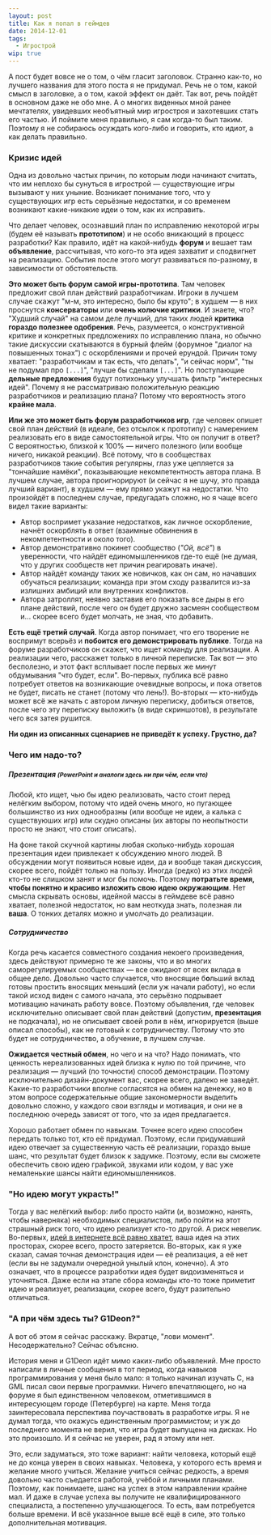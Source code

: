 ```yaml
---
layout: post
title: Как я попал в геймдев
date: 2014-12-01
tags:
  - Игрострой
wip: true
---
```


А пост будет вовсе не о том, о чём гласит заголовок. Странно как-то, но лучшего названия для этого поста я не придумал. Речь не о том, какой смысл в заголовке, а о том, какой эффект он даёт. Так вот, речь пойдёт в основном даже не обо мне. А о многих виденных мной ранее мечтателях, увидевших необъятный мир игростроя и захотевших стать его частью. И поймите меня правильно, я сам когда-то был таким. Поэтому я не собираюсь осуждать кого-либо и говорить, кто идиот, а как делать правильно.

### Кризис идей

Одна из довольно частых причин, по которым люди начинают считать, что им неплохо бы сунуться в игрострой &mdash; существующие игры вызывают у них уныние. Возникает понимание того, что у существующих игр есть серьёзные недостатки, и со временем возникают какие-никакие идеи о том, как их исправить.

Что делает человек, осознавший план по исправлению некоторой игры (будем её называть **прототипом**) и не особо вникающий в процесс разработки? Как правило, идёт на какой-нибудь **форум** и вешает там **объявление**, рассчитывая, что кого-то эта идея захватит и сподвигнет на реализацию. События после этого могут развиваться по-разному, в зависимости от обстоятельств.

**Это может быть форум самой игры-прототипа**. Там человек предложит свой план действий разработчикам. Игроки в лучшем случае скажут "м-м, это интересно, было бы круто"; в худшем &mdash; в них проснутся **консерваторы** или **очень колючие критики**. И знаете, что? "Худший случай" на самом деле лучший, для таких людей **критика гораздо полезнее одобрения**. Речь, разумеется, о конструктивной критике и конкретных предложениях по исправлению плана, но обычно такие дискуссии скатываются в бурный флейм (форумное "диалог на повышенных тонах") с оскорблениями и прочей ерундой. Причин тому хватает: "разработчикам и так есть, что делать", "и сейчас норм", "ты не подумал про `[...]`", "лучше бы сделали `[...]`". Но поступающие **дельные предложения** будут потихоньку улучшать фильтр "интересных идей". Почему я не рассматриваю положительную реакцию разработчиков и реализацию плана? Потому что вероятность этого **крайне мала**.

**Или же это может быть форум разработчиков игр**, где человек опишет свой план действий (в идеале, без отсылок к прототипу) с намерением реализовать его в виде самостоятельной игры. Что он получит в ответ? С вероятностью, близкой к 100% &mdash; ничего полезного (или вообще ничего, никакой реакции). Всё потому, что в сообществах разработчиков такие события регулярны, глаз уже цепляется за "тончайшие намёки", показывающие некомпетентность автора плана. В лучшем случае, автора проигнорируют (и сейчас я не шучу, это правда лучший вариант), в худшем &mdash; ему прямо укажут на недостатки. Что произойдёт в последнем случае, предугадать сложно, но я чаще всего видел такие варианты:

  * Автор воспримет указание недостатков, как личное оскорбление, начнёт оскорблять в ответ (взаимные обвинения в некомпетентности и около того).
  * Автор демонстративно покинет сообщество (*"Ой, всё"*) в уверенности, что найдёт единомышленников где-то ещё (не думая, что у других сообществ нет причин реагировать иначе).
  * Автор найдёт команду таких же новичков, как он сам, но начавших обучаться реализации; команда при этом сходу развалится из-за излишних амбиций или внутренних конфликтов.
  * Автора затроллят, неявно заставив его показать все дыры в его плане действий, после чего он будет дружно засмеян сообществом и... скорее всего будет молчать, не зная, что добавить.

**Есть ещё третий случай**. Когда автор понимает, что его творение не воспримут всерьёз и **побоится его демонстрировать публике**. Тогда на форуме разработчиков он скажет, что ищет команду для реализации. А реализации чего, расскажет только в личной переписке. Так вот &mdash; это бесполезно, и этот факт всплывает после первых же минут обдумывания "что будет, если". Во-первых, публика всё равно потребует ответов на возникающие очевидные вопросы, и пока ответов не будет, писать не станет (потому что лень!). Во-вторых &mdash; кто-нибудь может всё же начать с автором личную переписку, добиться ответов, после чего эту переписку выложить (в виде скриншотов), в результате чего вся затея рушится.

**Ни один из описанных сценариев не приведёт к успеху. Грустно, да?**

### Чего им надо-то?

##### Презентация <small>(PowerPoint и аналоги здесь ни при чём, если что)</small>

Любой, кто ищет, чью бы идею реализовать, часто стоит перед нелёгким выбором, потому что идей очень много, но пугающее большинство из них однообразны (или вообще не идеи, а калька с существуюших игр) или скудно описаны (их авторы по неопытности просто не знают, что стоит описать).

На фоне такой скучной картины любая сколько-нибудь хорошая презентация идеи привлекает к обсуждению много людей. В обсуждении могут появиться новые идеи, да и вообще такая дискуссия, скорее всего, пойдёт только на пользу. Иногда (редко) из этих людей кто-то не слишком занят и мог бы помочь. Поэтому **потратьте время, чтобы понятно и красиво изложить свою идею окружающим**. Нет смысла скрывать основы, идейной массы в геймдеве всё равно хватает, полезной недостаток, но вам неоткуда знать, полезная ли **ваша**. О тонких деталях можно и умолчать до реализации.

##### Сотрудничество

Когда речь касается совместного создания некоего произведения, здесь действуют примерно те же законы, что и во многих саморегулируемых сообществах &mdash; все ожидают от всех вклада в общее дело. Довольно часто случается, что вносящие б**о**льший вклад готовы простить вносящих меньший (если уж начали работу), но если такой исход виден с самого начала, это серьёзно подрывает мотивацию начинать работу вовсе. Поэтому объявления, где человек исключительно описывает свой план действий (допустим, **презентация** не подкачала), но не описывает своей роли в нём, игнорируется (выше описал способы), как не готовый к сотрудничеству. Потому что это будет не сотрудничество, а обучение, в лучшем случае.

**Ожидается честный обмен**, но чего и на что? Надо понимать, что ценность нереализованных идей близка к нулю по той причине, что реализация &mdash; лучший (по точности) способ демонстрации. Поэтому исключительно дизайн-документ вас, скорее всего, далеко не заведёт. Какие-то разработчики вполне согласятся на обмен на денежку, но в этом вопросе содержательные общие закономерности выделить довольно сложно, у каждого свои взгляды и мотивация, и они не в последнюю очередь зависят от того, что за идея предлагается.

Хорошо работает обмен по навыкам. Точнее всего идею способен передать только тот, кто её придумал. Поэтому, если придумавший идею отвечает за существенную часть её реализации, гораздо выше шанс, что результат будет близок к задумке. Поэтому, если вы сможете обеспечить свою идею графикой, звуками или кодом, у вас уже немаленькие шансы найти единомышленников.

### "Но идею могут украсть!"

Тогда у вас нелёгкий выбор: либо просто найти (и, возможно, нанять, чтобы наверняка) необходимых специалистов, либо пойти на этот страшный риск того, что идею реализует кто-то другой. А риск невелик. Во-первых, [идей в интернете всё равно хватет](http://www.squidi.net/three/), ваша идея на этих просторах, скорее всего, просто затеряется. Во-вторых, как я уже сказал, самая точная демонстрация идеи &mdash; её реализация, а её нет (если вы не задумали очередной унылый клон, конечно). А это означает, что в процессе разработки идея будет видоизменяться и уточняться. Даже если на этапе сбора команды кто-то тоже приметит идею и реализует, реализации, скорее всего, будут разительно отличаться.

### "А при чём здесь ты? G1Deon?"

А вот об этом я сейчас расскажу. Вкратце, "лови момент". Несодержательно? Сейчас объясню.

История меня и G1Deon идёт мимо каких-либо объявлений. Мне просто написали в личные сообщения в тот период, когда навыков программирования у меня было мало: я только начинал изучать С, на GML писал свои первые программки. Ничего впечатляющего, но на форуме я был единственном человеком, отметившимся в интересующем городе (Петербурге) на карте. Меня тогда заинтересовала перспектива поучаствовать в разработке игры. Я не думал тогда, что окажусь единственным программистом; и уж до последнего момента не верил, что игра будет выпущена на дисках. Но это произошло. И я сейчас не уверен, рад я этому или нет.

Это, если задуматься, это тоже вариант: найти человека, который ещё не до конца уверен в своих навыках. Человека, у которого есть время и желание много учиться. Желание учиться сейчас редкость, а время довольно часто съедается  работой, учёбой и личными планами. Поэтому, как понимаете, шанс на успех в этом направлении крайне мал. И даже в случае успеха вы получите не квалифицированного специалиста, а постепенно улучшающегося. То есть, вам потребуется больше времени. И всё указанное выше всё ещё в силе, это только дополнительная мотивация.
